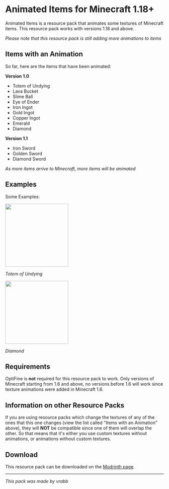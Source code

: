 # Animated Items for Minecraft 1.18+

Animated Items is a resource pack that animates some textures of Minecraft items. This resource pack works with versions 1.18 and above.

*Please note that this resource pack is still adding more animations to items*

## Items with an Animation
So far, here are the items that have been animated:

**Version 1.0**
- Totem of Undying
- Lava Bucket
- Slime Ball
- Eye of Ender
- Iron Ingot
- Gold Ingot
- Copper Ingot
- Emerald
- Diamond

**Version 1.1**
- Iron Sword
- Golden Sword
- Diamond Sword

*As more items arrive to Minecraft, more items will be animated*

## Examples
Some Examples:

<img src="https://cdn-raw.modrinth.com/data/uBBepXuH/images/1a240347a491fc86475165c12b380b9962f13c80.gif" width="200"/>

*Totem of Undying*

<img src="https://cdn-raw.modrinth.com/data/uBBepXuH/images/3a494fd5bcae5aad363cf4ec145845b3ae37112e.gif" width="200"/>

*Diamond*

## Requirements
OptiFine is **not** required for this resource pack to work. Only versions of Minecraft starting from 1.6 and above, no versions before 1.6 will work since texture animations were added in Minecraft 1.6.

## Information on other Resource Packs
If you are using resource packs which change the textures of any of the ones that this one changes (view the list called "Items with an Animation" above), they will **NOT** be compatible since one of them will overlap the other. So that means that it's either you use custom textures without animations, or animations without custom textures.

## Download
This resource pack can be downloaded on the [Modrinth page](https://modrinth.com/resourcepack/animated-items/versions).

---

*This pack was made by vrabb*
